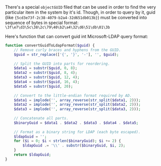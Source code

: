 There's a special `objectGUID` filed that can be used in order to find the very particular item in the system by it's id. Though, in order to query by it, guid (like `{5cd3e73f-2c38-4079-b2a4-32d651db013b}`) must be converted into sequence of bytes in special format: `\3f\e7\d3\5c\38\2c\79\40\b2\a4\32\d6\51\db\01\3b`

Here's function that can convert guid int Microsoft-LDAP query format:

```php
function convertGuidToLdapFormat($guid) {  
    // Remove curly braces and hyphens from the GUID.  
    $guid = str_replace(['{', '}', '-'], '', $guid);  
  
    // Split the GUID into parts for reordering.  
    $data1 = substr($guid, 0, 8);  
    $data2 = substr($guid, 8, 4);  
    $data3 = substr($guid, 12, 4);  
    $data4 = substr($guid, 16, 4);  
    $data5 = substr($guid, 20);  
  
    // Convert to the little-endian format required by AD.  
    $data1 = implode('', array_reverse(str_split($data1, 2)));  
    $data2 = implode('', array_reverse(str_split($data2, 2)));  
    $data3 = implode('', array_reverse(str_split($data3, 2)));  
  
    // Concatenate all parts.  
    $binaryGuid = $data1 . $data2 . $data3 . $data4 . $data5;  
  
    // Format as a binary string for LDAP (each byte escaped).  
    $ldapGuid = '';  
    for ($i = 0; $i < strlen($binaryGuid); $i += 2) {  
        $ldapGuid .= '\\' . substr($binaryGuid, $i, 2);  
    }  
    return $ldapGuid;  
}
```

